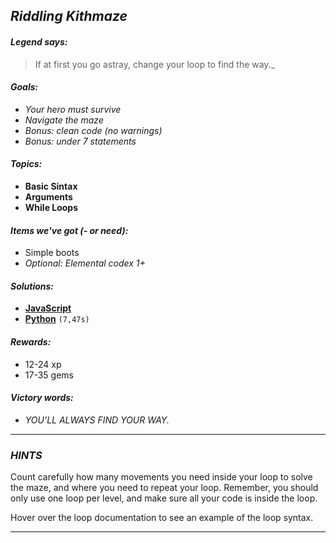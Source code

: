 ## _Riddling Kithmaze_

#### _Legend says:_
> If at first you go astray, change your loop to find the way._

#### _Goals:_
+ _Your hero must survive_
+ _Navigate the maze_
+ _Bonus: clean code (no warnings)_
+ _Bonus: under 7 statements_

#### _Topics:_
+ **Basic Sintax**
+ **Arguments**
+ **While Loops**

#### _Items we've got (- or need):_
+ Simple boots
+ _Optional: Elemental codex 1+_

#### _Solutions:_
+ **[JavaScript](riddlingKithmaze.js)**
+ **[Python](riddling_kithmaze.py)** `(7,47s)`

#### _Rewards:_
+ 12-24 xp
+ 17-35 gems

#### _Victory words:_
+ _YOU'LL ALWAYS FIND YOUR WAY._

___

### _HINTS_

Count carefully how many movements you need inside your loop to solve the maze, and where you need to repeat your loop. Remember, you should only use one loop per level, and make sure all your code is inside the loop.

Hover over the loop documentation to see an example of the loop syntax.

___
